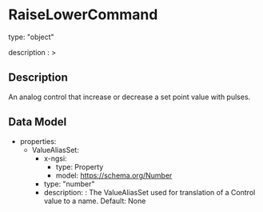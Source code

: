 # RaiseLowerCommand
type: "object"
description : >
## Description
An analog control that increase or decrease a set point value with pulses.

## Data Model
  - properties:
    - ValueAliasSet:
      - x-ngsi:
        - type: Property
        - model: https://schema.org/Number
      - type: "number"
      - description: : The ValueAliasSet used for translation of a Control value to a name. Default: None
